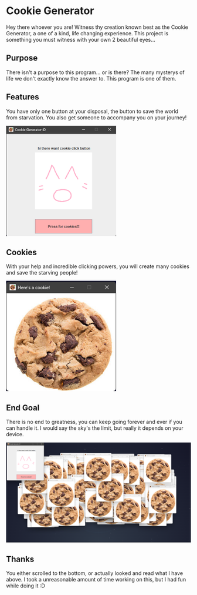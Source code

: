 # Cookie Generator
Hey there whoever you are! Witness thy creation known best as the Cookie Generator, a one of a kind, life changing experience. This project is something you must witness with your own 2 beautiful eyes...

## Purpose
There isn't a purpose to this program... or is there? The many mysterys of life we don't exactly know the answer to. This program is one of them.

## Features
You have only one button at your disposal, the button to save the world from starvation. You also get someone to accompany you on your journey!

<img src="https://github.com/noobieyuh/Cookie-Generator/blob/main/app/src/main/resources/pictures/awesome-screenshot.png" height="300"  width="300">

## Cookies
With your help and incredible clicking powers, you will create many cookies and save the starving people!

<img src="https://github.com/noobieyuh/Cookie-Generator/blob/main/app/src/main/resources/pictures/another-awesome-screenshot.png" height="300"  width="300">

## End Goal
There is no end to greatness, you can keep going forever and ever if you can handle it. I would say the sky's the limit, but really it depends on your device.

<img src="https://github.com/noobieyuh/Cookie-Generator/blob/main/app/src/main/resources/pictures/cookiechaos.png">

## Thanks
You either scrolled to the bottom, or actually looked and read what I have above. I took a unreasonable amount of time working on this, but I had fun while doing it :D
